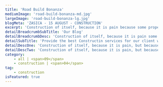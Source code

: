 ```yaml
---
title: 'Road Build Bonanza'
mediumImage: 'road-build-bonanza-md.jpg'
largeImage: 'road-build-bonanza-lg.jpg'
blogMeta: 'ZASICA - 15 AUGUST - CONSTRUCTION'
excerpt: 'Construction of itself, because it is pain because some proper style design'
detailBreadcrumbSubTitle: 'Our Blog'
detailBreadcrumbDesc: 'Construction of itself, because it is pain some proper style design occur are pleasure'
detailSubTitle: 'Provide the best Constructin services for our client with their more we have expert team, modern equipments and quality materials'
detailDescOne: 'Construction of itself, because it is pain, but because some are proper style design occur in toil and pain pleasure we have a expert team some of the main features pleasure rationally encounter consequences that are extremely painful. Nor again is there anyone who loves or pursues or desires to obtain pain of itself, because it is pain, but because occasionally great pleasure'
detailDescTwo: 'Construction of itself, because it is pain, but because some are proper style design occur in toil and pain pleasure we have a expert team some of the main features pleasure rationally encounter'
category:
    - all | <span>09</span>
    - construction | <span>04</span>
tag:
    - construction
isFeatured: true
---
```

